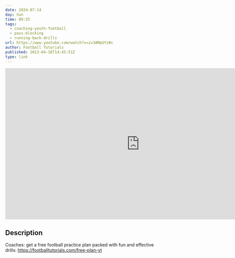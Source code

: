 ```yaml
---
date: 2024-07-14
day: Sun
time: 09:55
tags:
  - coaching-youth-football
  - pass-blocking
  - running-back-drills
url: https://www.youtube.com/watch?v=zv3AMpUYz0c
author: Football Tutorials
published: 2013-04-16T14:45:51Z
type: link
---
```


<iframe width="854" height="480" src="https://www.youtube.com/embed/zv3AMpUYz0c" frameborder="0" allowfullscreen></iframe>

## Description
Coaches: get a free football practice plan packed with fun and effective drills: https://footballtutorials.com/free-plan-yt